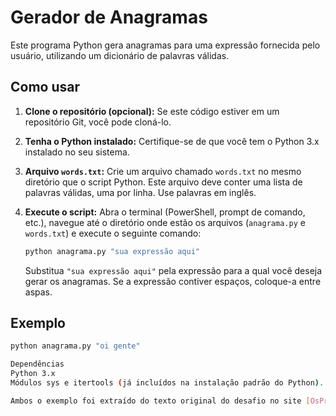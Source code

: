 # Gerador de Anagramas

Este programa Python gera anagramas para uma expressão fornecida pelo usuário, utilizando um dicionário de palavras válidas.


## Como usar

1.  **Clone o repositório (opcional):** Se este código estiver em um repositório Git, você pode cloná-lo.

2.  **Tenha o Python instalado:** Certifique-se de que você tem o Python 3.x instalado no seu sistema.

3.  **Arquivo `words.txt`:** Crie um arquivo chamado `words.txt` no mesmo diretório que o script Python. Este arquivo deve conter uma lista de palavras válidas, uma por linha. Use palavras em inglês.

4.  **Execute o script:** Abra o terminal (PowerShell, prompt de comando, etc.), navegue até o diretório onde estão os arquivos (`anagrama.py` e `words.txt`) e execute o seguinte comando:

    ```bash
    python anagrama.py "sua expressão aqui"
    ```

    Substitua `"sua expressão aqui"` pela expressão para a qual você deseja gerar os anagramas. Se a expressão contiver espaços, coloque-a entre aspas.

## Exemplo

```bash
python anagrama.py "oi gente"

Dependências
Python 3.x
Módulos sys e itertools (já incluídos na instalação padrão do Python).

Ambos o exemplo foi extraído do texto original do desafio no site [OsProgramadores](https://osprogramadores.com/desafios/d06/)

